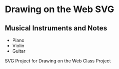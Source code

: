 Drawing on the Web SVG
======================

Musical Instruments and Notes
-----------------------------

- Piano
- Violin
- Guitar

SVG Project for Drawing on the Web Class Project
